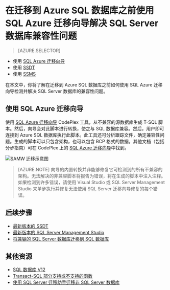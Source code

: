 <properties
   pageTitle="在迁移到 SQL 数据库之前，修复 SQL Server 数据库兼容性问题"
   description="Azure SQL 数据库, 数据库迁移, 兼容性, SQL Azure 迁移向导"
   services="sql-database"
   documentationCenter=""
   authors="CarlRabeler"
   manager="jhubbard"
   editor=""/>

<tags
   ms.service="sql-database"
   ms.devlang="NA"
   ms.topic="article"
   ms.tgt_pltfrm="NA"
   ms.workload="sqldb-migrate"
   ms.date="08/24/2016"
   wacn.date="10/17/2016"
   ms.author="carlrab"/>  


# 在迁移到 Azure SQL 数据库之前使用 SQL Azure 迁移向导解决 SQL Server 数据库兼容性问题

> [AZURE.SELECTOR]
- 使用 [SQL Azure 迁移向导](/documentation/articles/sql-database-cloud-migrate-fix-compatibility-issues/)
- 使用 [SSDT](/documentation/articles/sql-database-cloud-migrate-fix-compatibility-issues-ssdt/)
- 使用 [SSMS](/documentation/articles/sql-database-cloud-migrate-fix-compatibility-issues-ssms/)

在本文中，你将了解在迁移到 Azure SQL 数据库之前如何使用 SQL Azure 迁移向导检测并解决 SQL Server 数据库的兼容性问题。

## 使用 SQL Azure 迁移向导

使用 [SQL Azure 迁移向导](http://sqlazuremw.codeplex.com/) CodePlex 工具，从不兼容的源数据库生成 T-SQL 脚本。然后，向导会对此脚本进行转换，使之与 SQL 数据库兼容。然后，用户即可连接到 Azure SQL 数据库执行此脚本。此工具还可分析跟踪文件，确定兼容性问题。生成的脚本可以只包含架构，也可以包含 BCP 格式的数据。其他文档（包括分步指南）可在 CodePlex 上的 [SQL Azure 迁移向导](http://sqlazuremw.codeplex.com/)中找到。

 ![SAMW 迁移示意图](./media/sql-database-cloud-migrate/02SAMWDiagram.png)  


  > [AZURE.NOTE] 向导的内置转换并非能够修复它可检测到的所有不兼容的架构。无法解决的非兼容脚本将报告为错误，将在生成的脚本中注入注释。如果检测到许多错误，请使用 Visual Studio 或 SQL Server Management Studio 来单步执行并修复无法使用 SQL Server 迁移向导修复的每个错误。

## 后续步骤

- [最新版本的 SSDT](https://msdn.microsoft.com/zh-cn/library/mt204009.aspx)
- [最新版本的 SQL Server Management Studio](https://msdn.microsoft.com/zh-cn/library/mt238290.aspx)
- [将兼容的 SQL Server 数据库迁移到 SQL 数据库](/documentation/articles/sql-database-cloud-migrate/#migrate-a-compatible-sql-server-database-to-sql-database)

## 其他资源

- [SQL 数据库 V12](/documentation/articles/sql-database-v12-whats-new/)
- [Transact-SQL 部分支持或不支持的函数](/documentation/articles/sql-database-transact-sql-information/)
- [使用 SQL Server 迁移助手迁移非 SQL Server 数据库](http://blogs.msdn.com/b/ssma/)

<!---HONumber=Mooncake_1010_2016-->